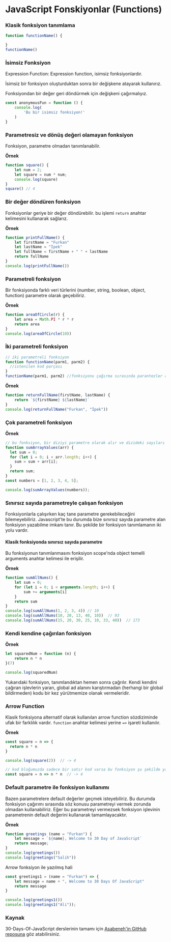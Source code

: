 # JavaScript Fonskiyonlar (Functions)

### Klasik fonksiyon tanımlama
```js
function functionName() {

}
functionName()
```

### İsimsiz Fonksiyon
Expression Function: Expression function, isimsiz fonksiyonlardır.
    
İsimsiz bir fonksiyon oluşturduktan sonra bir değişkene atayarak kullanırız. 
      
Fonksiyondan bir değer geri döndürmek için değişkeni çağırmalıyız.

```js
const anonymousFun = function () {
    console.log(
        'Bu bir isimsiz fonksiyon!'
    )
}
```

### Parametresiz ve dönüş değeri olamayan fonksiyon
Fonksiyon, parametre olmadan tanımlanabilir.

**Örnek**

```js
function square() {
    let num = 2;
    let square = num * num;
    console.log(square)
}
square() // 4
```

### Bir değer döndüren fonksiyon

Fonksiyonlar geriye bir değer döndürebilir. bu işlemi `return` anahtar kelimesini kullanarak sağlarız.

**Örnek**

```js
function printFullName() {
    let firstName = "Furkan"
    let lastName = "İpek"
    let fullName = firstName + " " + lastName
    return fullName
}
console.log(printFullName())
```

### Parametreli fonksiyon

Bir fonksiyonda farklı veri türlerini (number, string, boolean, object, function) parametre olarak geçebiliriz.

**Örnek**

```js
function areaOfCircle(r) {
    let area = Math.PI * r * r
    return area
}
console.log(areaOfCircle(10))
```

### İki parametreli fonksiyon

```js
// iki parametreli fonksiyon
function functionName(parm1, parm2) {
  //istenilen kod parçası
}
functionName(parm1, parm2) //fonksiyonu çağırma sırasında parantezler arasında iki tane parametreye ihtiyaç duyar
```

**Örnek**

```js
function returnFullName(firstName, lastName) {
    return `${firstName} ${lastName}`
}
console.log(returnFullName("Furkan", "İpek"))
```

### Çok parametreli fonksiyon

**Örnek**

```js
// bu fonksiyon, bir diziyi parametre olarak alır ve dizideki sayıları toplar
function sumArrayValues(arr) {
  let sum = 0;
  for (let i = 0; i < arr.length; i++) {
    sum = sum + arr[i];
  }
  return sum;
}
const numbers = [1, 2, 3, 4, 5];

console.log(sumArrayValues(numbers));
```

### Sınırsız sayıda parametreyle çalışan fonksiyon

Fonksiyonlarla çalışırken kaç tane parametre gerekebileceğini bilemeyebiliriz. Javascript'te bu durumda bize sınırsız sayıda parametre alan fonksiyon yazabilme imkanı tanır. Bu şekilde bir fonksiyon tanımlamanın iki yolu vardır.

#### Klasik fonksiyonda sınırsız sayıda parametre
 
Bu fonksiyonun tanımlanmasını fonksiyon scope'nda object temelli arguments anahtar kelimesi ile erişilir.

**Örnek**
```js
function sumAllNums() {
    let sum = 0;
    for (let i = 0; i < arguments.length; i++) {
        sum += arguments[i]
    }
    return sum
}
console.log(sumAllNums(1, 2, 3, 4)) // 10
console.log(sumAllNums(10, 20, 13, 40, 10))  // 93
console.log(sumAllNums(15, 20, 30, 25, 10, 33, 40))  // 173
```

### Kendi kendine çağırılan fonksiyon

**Örnek**
```js
let squaredNum = function (n) {
    return n * n 
}(7)

console.log(squaredNum)
```

Yukarıdaki fonksiyon, tanımlandıktan hemen sonra çağrılır. Kendi kendini çağıran işlevlerin yararı, global ad alanını karıştırmadan (herhangi bir global bildirmeden) kodu bir kez yürütmemize olanak vermeleridir.

### Arrow Function

Klasik fonksiyona alternatif olarak kullanılan arrow function sözdiziminde ufak bir farklılık vardır. `function` anahtar kelimesi yerine `=>` işareti kullanılır. 

**Örnek**

```js
const square = n => {
  return n * n
}

console.log(square(2))  // -> 4

// kod bloğumuzda sadece bir satır kod varsa bu fonksiyon şu şekilde yazılabilir.
const square = n => n * n  // -> 4
```

### Default parametre ile fonksiyon kullanımı

Bazen parametrelere default değerler geçmek isteyebiliriz. Bu durumda fonksiyon çağırımı sırasında söz konusu parametreyi vermek zorunda olmadan kullanabiliriz. Eğer bu parametreyi vermezsek fonksiyon işlevinin parametrenin default değerini kullanarak tamamlayacaktır.

**Örnek**

```js
function greetings (name = "Furkan") {
    let message = `${name}, Welcome to 30 Day of JavaScript`
    return message;
}
console.log(greetings())
console.log(greetings("Salih"))
```

Arrow fonksiyon ile yazılmış hali

```js
const greetings1 = (name = "Furkan") => {
    let message = name + ", Welcome to 30 Days Of JavaScript"
    return message
}

console.log(greetings1())
console.log(greetings1("Ali"));
```

### Kaynak
30-Days-Of-JavaScript derslerinin tamamı için [Asabeneh'in GitHub reposuna](https://github.com/Asabeneh/30-Days-Of-JavaScript) göz atabilirsiniz.